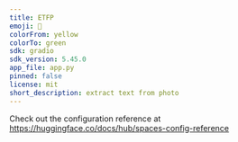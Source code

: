 ```yaml
---
title: ETFP
emoji: 🐠
colorFrom: yellow
colorTo: green
sdk: gradio
sdk_version: 5.45.0
app_file: app.py
pinned: false
license: mit
short_description: extract text from photo
---
```


Check out the configuration reference at https://huggingface.co/docs/hub/spaces-config-reference
